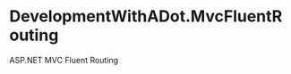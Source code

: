 DevelopmentWithADot.MvcFluentRouting
====================================

ASP.NET MVC Fluent Routing
